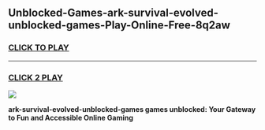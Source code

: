 
## Unblocked-Games-ark-survival-evolved-unblocked-games-Play-Online-Free-8q2aw
<h3>
<a href="https://premium76.site?title=ark-survival-evolved-unblocked-games&ref=26A">CLICK TO PLAY</a></h3>
<hr>

<h3>
<a href="https://premium76.site?title=ark-survival-evolved-unblocked-games&ref=26A">CLICK 2 PLAY</a>
  
</h3>

<a href="https://premium76.site?title=ark-survival-evolved-unblocked-games&ref=26A"><img src="https://clearcache.store/games.png"></a>


**ark-survival-evolved-unblocked-games games unblocked: Your Gateway to Fun and Accessible Online Gaming**
